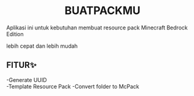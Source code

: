 <h1 align="center">BUATPACKMU</h1>
Aplikasi ini untuk kebutuhan membuat resource pack Minecraft Bedrock Edition
<p>lebih cepat dan lebih mudah</p>

## FITUR✨
-Generate UUID  
-Template Resource Pack 
-Convert folder to McPack
